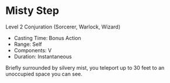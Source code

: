 # Misty Step
Level 2 Conjuration (Sorcerer, Warlock, Wizard)

- Casting Time: Bonus Action
- Range: Self
- Components: V
- Duration: Instantaneous

Briefly surrounded by silvery mist, you teleport up to 30 feet to an unoccupied space you can see.

